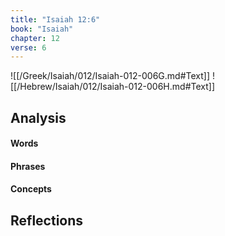 ```yaml
---
title: "Isaiah 12:6"
book: "Isaiah"
chapter: 12
verse: 6
---
```

![[/Greek/Isaiah/012/Isaiah-012-006G.md#Text]]
![[/Hebrew/Isaiah/012/Isaiah-012-006H.md#Text]]

## Analysis

#### Words

#### Phrases

#### Concepts

## Reflections
